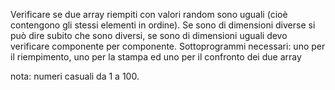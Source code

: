 Verificare se due array riempiti con valori random sono uguali (cioè contengono gli stessi elementi in ordine). Se sono di dimensioni diverse si può dire subito che sono diversi, se sono di dimensioni uguali devo verificare componente per componente. Sottoprogrammi necessari: uno per il riempimento, uno per la stampa ed uno per il confronto dei due array

nota: numeri casuali da 1 a 100.
